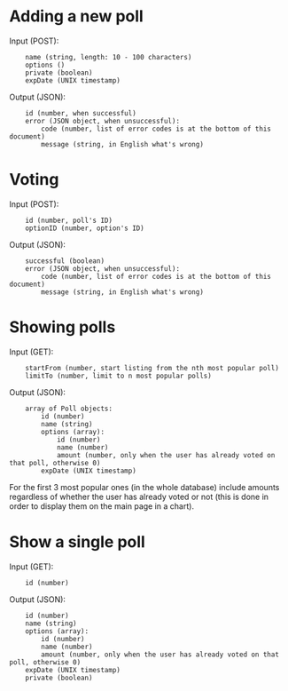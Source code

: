 # Adding a new poll #
Input (POST):

        name (string, length: 10 - 100 characters)
        options ()
        private (boolean)
        expDate (UNIX timestamp)

Output (JSON):

        id (number, when successful)
        error (JSON object, when unsuccessful):
            code (number, list of error codes is at the bottom of this document)
            message (string, in English what's wrong)




# Voting #
Input (POST):

        id (number, poll's ID)
        optionID (number, option's ID)

Output (JSON):

        successful (boolean)
        error (JSON object, when unsuccessful):
            code (number, list of error codes is at the bottom of this document)
            message (string, in English what's wrong)




# Showing polls #
Input (GET):

        startFrom (number, start listing from the nth most popular poll)
        limitTo (number, limit to n most popular polls)

Output (JSON):

        array of Poll objects:
            id (number)
            name (string)
            options (array):
                id (number)
                name (number)
                amount (number, only when the user has already voted on that poll, otherwise 0)
            expDate (UNIX timestamp)

For the first 3 most popular ones (in the whole database) include amounts regardless of whether the user has already voted or not (this is done in order to display them on the main page in a chart).



# Show a single poll #
Input (GET):

        id (number)

Output (JSON):

        id (number)
        name (string)
        options (array):
            id (number)
            name (number)
            amount (number, only when the user has already voted on that poll, otherwise 0)
        expDate (UNIX timestamp)
        private (boolean)
